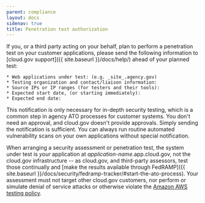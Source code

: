 ```yaml
---
parent: compliance
layout: docs
sidenav: true
title: Penetration test authorization
---
```


If you, or a third party acting on your behalf, plan to perform a penetration test on your customer applications, please send the following information to [cloud.gov support]({{ site.baseurl }}/docs/help/) ahead of your planned test:

```text
* Web applications under test: (e.g. _site_.agency.gov)
* Testing organization and contact/liaison information:
* Source IPs or IP ranges (for testers and their tools):
* Expected start date, (or starting immediately):
* Expected end date:
```

This notification is only necessary for in-depth security testing, which is a common step in agency ATO processes for customer systems. You don't need an approval, and cloud.gov doesn't provide approvals. Simply sending the notification is sufficient. You can always run routine automated vulnerability scans on your own applications without special notification.

When arranging a security assessment or penetration test, the system under test is _your_ application at _application-name_.app.cloud.gov, not the cloud.gov infrastructure -- as cloud.gov, and third-party assessors, test those continually and [make the results available through FedRAMP]({{ site.baseurl }}/docs/security/fedramp-tracker/#start-the-ato-process). Your assessment must not target other cloud.gov customers, nor perform or simulate denial of service attacks or otherwise violate the [Amazon AWS testing policy](https://aws.amazon.com/security/penetration-testing/).
